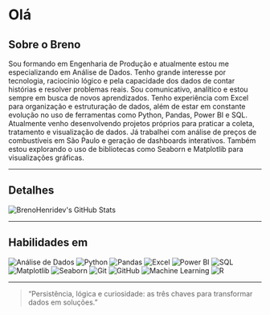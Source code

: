 # Olá

## Sobre o Breno

Sou formando em Engenharia de Produção e atualmente estou me especializando em Análise de Dados. Tenho grande interesse por tecnologia, raciocínio lógico e pela capacidade dos dados de contar histórias e resolver problemas reais.
Sou comunicativo, analítico e estou sempre em busca de novos aprendizados. Tenho experiência com Excel para organização e estruturação de dados, além de estar em constante evolução no uso de ferramentas como Python, Pandas, Power BI e SQL.
Atualmente venho desenvolvendo projetos próprios para praticar a coleta, tratamento e visualização de dados. Já trabalhei com análise de preços de combustíveis em São Paulo e geração de dashboards interativos. Também estou explorando o uso de bibliotecas como Seaborn e Matplotlib para visualizações gráficas.

---

## Detalhes

![BrenoHenridev's GitHub Stats](https://github-readme-stats.vercel.app/api?username=BrenoHenridev&show_icons=true&theme=tokyonight)

---

## Habilidades em

![Análise de Dados](https://img.shields.io/badge/An%C3%A1lise%20de%20Dados-000000?style=for-the-badge&logo=databricks&logoColor=white)
![Python](https://img.shields.io/badge/Python-3776AB?style=for-the-badge&logo=python&logoColor=white)
![Pandas](https://img.shields.io/badge/Pandas-150458?style=for-the-badge&logo=pandas&logoColor=white)
![Excel](https://img.shields.io/badge/Excel-217346?style=for-the-badge&logo=microsoft-excel&logoColor=white)
![Power BI](https://img.shields.io/badge/PowerBI-F2C811?style=for-the-badge&logo=powerbi&logoColor=black)
![SQL](https://img.shields.io/badge/SQL-336791?style=for-the-badge&logo=postgresql&logoColor=white)
![Matplotlib](https://img.shields.io/badge/Matplotlib-000000?style=for-the-badge&logo=matplotlib&logoColor=white)
![Seaborn](https://img.shields.io/badge/Seaborn-4B8BBE?style=for-the-badge&logo=python&logoColor=white)
![Git](https://img.shields.io/badge/Git-F05032?style=for-the-badge&logo=git&logoColor=white)
![GitHub](https://img.shields.io/badge/GitHub-181717?style=for-the-badge&logo=github&logoColor=white)
![Machine Learning](https://img.shields.io/badge/Machine%20Learning-F7931E?style=for-the-badge&logo=scikit-learn&logoColor=white)
![R](https://img.shields.io/badge/R-276DC3?style=for-the-badge&logo=r&logoColor=white)


---

> “Persistência, lógica e curiosidade: as três chaves para transformar dados em soluções.”
